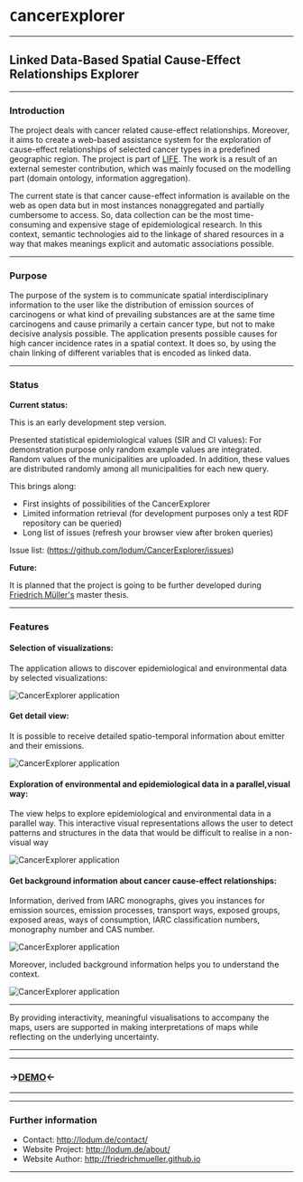 # `C`ancer`E`xplorer

* * *
## Linked Data-Based Spatial Cause-Effect Relationships Explorer
* * *

### Introduction
The project deals with cancer related cause-effect relationships. Moreover, it aims to create a
web-based assistance system for the exploration of cause-effect relationships of selected cancer
types in a predefined geographic region.
The project is part of [LIFE](http://lodum.de/life/ "LIFE project").
The work is a result of an external semester contribution, which was mainly focused on the modelling part (domain ontology, information aggregation).

The current state is that cancer cause-effect information is available on the web as open data but in most instances nonaggregated
and partially cumbersome to access. So, data collection can be the most time-consuming and
expensive stage of epidemiological research. In this context, semantic technologies aid to the linkage of
shared resources in a way that makes meanings explicit and automatic associations possible.
* * *
### Purpose
The purpose of the system is to communicate spatial interdisciplinary information to the user like
the distribution of emission sources of carcinogens or what kind of prevailing substances are at the
same time carcinogens and cause primarily a certain cancer type, but not to make decisive analysis
possible.
The application presents possible causes for high cancer incidence rates in a spatial context. It does so, by
using the chain linking of different variables that is encoded as linked data.

* * *  
### Status

**Current status:**

This is an early development step version.

Presented statistical epidemiological values (SIR and CI values):
For demonstration purpose only random example values are integrated.
Random values of the municipalities are uploaded. In addition, these values are distributed randomly among all municipalities for each new query.


This brings along:

- First insights of possibilities of the CancerExplorer
- Limited information retrieval (for development purposes only a test RDF repository can be queried) 
- Long list of issues (refresh your browser view after broken queries)

Issue list:
(https://github.com/lodum/CancerExplorer/issues)

**Future:**

It is planned that the project is going to be further developed during [Friedrich Müller's](http://friedrichmueller.github.io "Friedrich's page") master thesis.



* * *
### Features

#### Selection of visualizations:
The application allows to discover epidemiological and environmental data by selected visualizations:

![CancerExplorer application][1]

#### Get detail view:
It is possible to receive detailed spatio-temporal information about emitter and their emissions.

![CancerExplorer application][2]

#### Exploration of environmental and epidemiological data in a parallel,visual way:
The view helps to explore epidemiological and environmental data in a parallel way.
This interactive visual representations allows the user to detect patterns and structures in the
data that would be difficult to realise in a non-visual way

![CancerExplorer application][3]


#### Get background information about cancer cause-effect relationships:
Information, derived from IARC monographs, gives you instances for emission sources, emission processes, transport ways, exposed groups,
exposed areas, ways of consumption, IARC classification numbers, monography number and CAS number.

![CancerExplorer application][4]



Moreover, included background information helps you to understand the context.



![CancerExplorer application][5]






* * *
By providing interactivity, meaningful visualisations to accompany the
maps, users are supported in making interpretations of maps while reflecting on the underlying
uncertainty.

* * *
* * *
  
### ->[DEMO](http://www.friedrichmueller-gi.de "Demo Site")<-


* * *
* * *

### Further information
- Contact: http://lodum.de/contact/
- Website Project: http://lodum.de/about/
- Website Author: http://friedrichmueller.github.io

-----

[1]: https://github.com/lodum/CancerExplorer/blob/master/web%20application/libraries/Images/screenshot_overview.png 
[2]: https://github.com/lodum/CancerExplorer/blob/master/web%20application/libraries/Images/screenshot_overview2.png 
[3]: https://github.com/lodum/CancerExplorer/blob/master/web%20application/libraries/Images/explorer.gif
[4]: https://github.com/lodum/CancerExplorer/blob/master/web%20application/libraries/Images/background_details.png
[5]: https://github.com/lodum/CancerExplorer/blob/master/web%20application/libraries/Images/background_tooltips.png